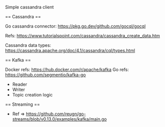 Simple cassandra client

== Cassandra ==

Go cassandra connector:
https://pkg.go.dev/github.com/gocql/gocql

Refs:
https://www.tutorialspoint.com/cassandra/cassandra_create_data.htm

Cassandra data types:
https://cassandra.apache.org/doc/4.1/cassandra/cql/types.html

== Kafka ==

Docker refs: https://hub.docker.com/r/apache/kafka
Go refs: https://github.com/segmentio/kafka-go

* Reader 
* Writer 
* Topic creation logic

== Streaming ==

* Ref => https://github.com/reugn/go-streams/blob/v0.13.0/examples/kafka/main.go